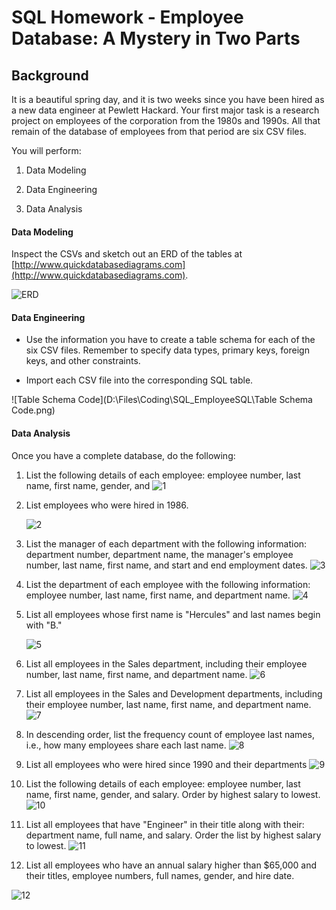 # SQL Homework - Employee Database: A Mystery in Two Parts

## Background

It is a beautiful spring day, and it is two weeks since you have been hired as a new data engineer at Pewlett Hackard. Your first major task is a research project on employees of the corporation from the 1980s and 1990s. All that remain of the database of employees from that period are six CSV files.

You will perform:

1. Data Modeling

2. Data Engineering

3. Data Analysis

#### Data Modeling

Inspect the CSVs and sketch out an ERD of the tables at [http://www.quickdatabasediagrams.com](http://www.quickdatabasediagrams.com).

![ERD](D:\Files\Coding\SQL_EmployeeSQL\ERD.png)

#### Data Engineering

* Use the information you have to create a table schema for each of the six CSV files. Remember to specify data types, primary keys, foreign keys, and other constraints.

* Import each CSV file into the corresponding SQL table.


![Table Schema Code](D:\Files\Coding\SQL_EmployeeSQL\Table Schema Code.png)

#### Data Analysis

Once you have a complete database, do the following:

1. List the following details of each employee: employee number, last name, first name, gender, and 
   ![1](D:\Files\Coding\SQL_EmployeeSQL\Snippets\1.png)
   
2. List employees who were hired in 1986.
   
   ![2](D:\Files\Coding\SQL_EmployeeSQL\Snippets\2.png)
   
   
3. List the manager of each department with the following information: department number, department name, the manager's employee number, last name, first name, and start and end employment dates.
   ![3](D:\Files\Coding\SQL_EmployeeSQL\Snippets\3.png)

4. List the department of each employee with the following information: employee number, last name, first name, and department name.
   ![4](D:\Files\Coding\SQL_EmployeeSQL\Snippets\4.png)

5. List all employees whose first name is "Hercules" and last names begin with "B."

   ![5](D:\Files\Coding\SQL_EmployeeSQL\Snippets\5.png)
   

6. List all employees in the Sales department, including their employee number, last name, first name, and department name.
   ![6](D:\Files\Coding\SQL_EmployeeSQL\Snippets\6.png)

7. List all employees in the Sales and Development departments, including their employee number, last name, first name, and department name.
   ![7](D:\Files\Coding\SQL_EmployeeSQL\Snippets\7.png)

8. In descending order, list the frequency count of employee last names, i.e., how many employees share each last name.
   ![8](D:\Files\Coding\SQL_EmployeeSQL\Snippets\8.png)

9. List all employees who were hired since 1990 and their departments
   ![9](D:\Files\Coding\SQL_EmployeeSQL\Snippets\9.png)

10. List the following details of each employee: employee number, last name, first name, gender, and salary. Order by highest salary to lowest.
    ![10](D:\Files\Coding\SQL_EmployeeSQL\Snippets\10.png)

11. List all employees that have "Engineer" in their title along with their: department name, full name, and salary. Order the list by highest salary to lowest.
    ![11](D:\Files\Coding\SQL_EmployeeSQL\Snippets\11.png)
    

12. List all employees who have an annual salary higher than $65,000 and their titles, employee numbers, full names, gender, and hire date.

![12](D:\Files\Coding\SQL_EmployeeSQL\Snippets\12.png)
